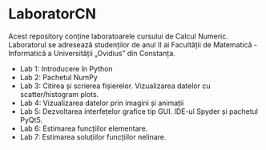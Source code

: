 # LaboratorCN
Acest repository conține laboratoarele cursului de Calcul Numeric. Laboratorul se adresează studenților de anul II ai Facultății de Matematică - Informatică a Universității „Ovidius” din Constanța.

- Lab 1: Introducere în Python
- Lab 2: Pachetul NumPy
- Lab 3: Citirea și scrierea fișierelor. Vizualizarea datelor cu scatter/histogram plots.
- Lab 4: Vizualizarea datelor prin imagini și animații
- Lab 5: Dezvoltarea interfețelor grafice tip GUI. IDE-ul Spyder și pachetul PyQt5.
- Lab 6: Estimarea funcțiilor elementare.
- Lab 7: Estimarea soluțiilor funcțiilor nelinare.
